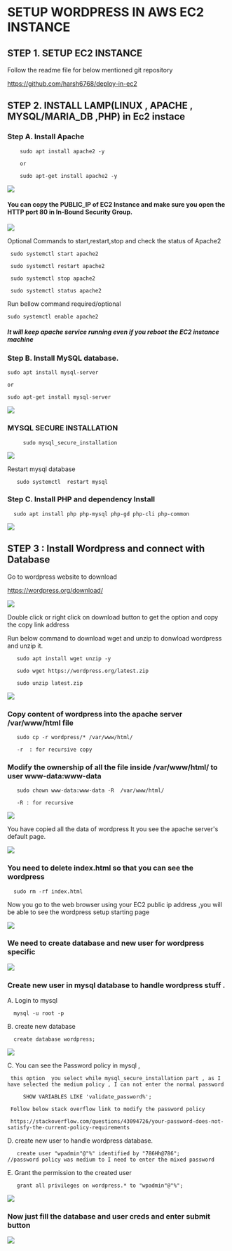 # SETUP WORDPRESS IN AWS EC2 INSTANCE


## STEP 1. SETUP EC2 INSTANCE

Follow the readme file for below mentioned git repository 

https://github.com/harsh6768/deploy-in-ec2

## STEP 2. INSTALL LAMP(LINUX , APACHE , MYSQL/MARIA_DB ,PHP) in Ec2 instace

   
   ### Step A. Install Apache
   
        sudo apt install apache2 -y 
        
        or 
        
        sudo apt-get install apache2 -y 
  
  
<img src="https://github.com/harsh6768/setup-wordpresss-ec2/blob/main/Screenshots/Screenshot%202022-01-21%20at%204.49.38%20PM.png"/>


  #### You can copy the PUBLIC_IP of EC2 Instance  and make sure you open the HTTP port 80 in In-Bound Security Group.
        
<img src="https://github.com/harsh6768/setup-wordpresss-ec2/blob/main/Screenshots/Screenshot%202022-01-21%20at%206.07.25%20PM.png"/>  

  
  Optional Commands to start,restart,stop and check the status of Apache2
  
     sudo systemctl start apache2

     sudo systemctl restart apache2

     sudo systemctl stop apache2

     sudo systemctl status apache2
  
  Run bellow command required/optional 
  
    sudo systemctl enable apache2
      
 
 ##### It will keep apache service running even if you reboot the EC2 instance machine
  
  
       
  ### Step B. Install MySQL database.
  
  
    sudo apt install mysql-server

    or 

    sudo apt-get install mysql-server
        
     
 <img src="https://github.com/harsh6768/setup-wordpresss-ec2/blob/main/Screenshots/Screenshot%202022-01-21%20at%205.26.16%20PM.png"/>
          
          
          
  ### MYSQL SECURE INSTALLATION
        
         sudo mysql_secure_installation
              
 
 <img src="https://github.com/harsh6768/setup-wordpresss-ec2/blob/main/Screenshots/Screenshot%202022-01-21%20at%206.36.13%20PM.png"/>
 
   
   Restart mysql database
   
       sudo systemctl  restart mysql
       
       
   ### Step C. Install PHP and dependency Install
   
      sudo apt install php php-mysql php-gd php-cli php-common
       
       
<img src="https://github.com/harsh6768/setup-wordpresss-ec2/blob/main/Screenshots/Screenshot%202022-01-21%20at%206.51.46%20PM.png"/>


## STEP 3 : Install Wordpress and connect with Database

Go to wordpress website to download 

https://wordpress.org/download/


<img src="https://github.com/harsh6768/setup-wordpresss-ec2/blob/main/Screenshots/Screenshot%202022-01-21%20at%2010.29.22%20PM.png"/>


Double click or right click on download button to get the option and copy the copy link address


Run below command to download wget and unzip to donwload wordpress and unzip it.

       sudo apt install wget unzip -y
       
       sudo wget https://wordpress.org/latest.zip
       
       sudo unzip latest.zip
       
       
<img src="https://github.com/harsh6768/setup-wordpresss-ec2/blob/main/Screenshots/Screenshot%202022-01-21%20at%2010.57.17%20PM.png"/>

### Copy content of wordpress into the apache server /var/www/html file 

       sudo cp -r wordpress/* /var/www/html/
       
       -r  : for recursive copy
       
### Modify the ownership of all the file inside /var/www/html/ to user www-data:www-data 

       sudo chown www-data:www-data -R  /var/www/html/ 
    
       -R : for recursive 

<img src="https://github.com/harsh6768/setup-wordpresss-ec2/blob/main/Screenshots/Screenshot%202022-01-21%20at%2011.15.11%20PM.png"/>


You have copied all the data of wordpress It you see the apache server's default page.

<img src="https://github.com/harsh6768/setup-wordpresss-ec2/blob/main/Screenshots/Screenshot%202022-01-21%20at%206.07.25%20PM.png"/>  

### You need to delete index.html  so that you can see the wordpress 

      sudo rm -rf index.html 
    
Now you go to the web browser using your EC2 public ip address ,you will be able to see the wordpress setup starting page

<img src="https://github.com/harsh6768/setup-wordpresss-ec2/blob/main/Screenshots/Screenshot%202022-01-21%20at%2011.30.13%20PM.png"/>
    

### We need to create database and new user for wordpress specific 

<img src="https://github.com/harsh6768/setup-wordpresss-ec2/blob/main/Screenshots/Screenshot%202022-01-22%20at%2012.08.47%20AM.png"/>


### Create new user in mysql database to handle wordpress stuff .
   
   A. Login to mysql 
   
      mysql -u root -p 
  
  B. create new database 
  
      create database wordpress;
      

<img src="https://github.com/harsh6768/setup-wordpresss-ec2/blob/main/Screenshots/Screenshot%202022-01-21%20at%2011.56.57%20PM.png"/>
      
  C. You can see the Password policy in mysql ,
  
     this option  you select while mysql_secure_installation part , as I have selected the medium policy , I can not enter the normal password  
     
         SHOW VARIABLES LIKE 'validate_password%';
     
     Follow below stack overflow link to modify the password policy 
     
     https://stackoverflow.com/questions/43094726/your-password-does-not-satisfy-the-current-policy-requirements
     
  D. create new user to handle wordpress database.
  
       create user "wpadmin"@"%" identified by "786Hh@786";      //password policy was medium to I need to enter the mixed password
     
  E. Grant the permission to the created user 
  
       grant all privileges on wordpress.* to "wpadmin"@"%";
      
 <img src="https://github.com/harsh6768/setup-wordpresss-ec2/blob/main/Screenshots/Screenshot%202022-01-21%20at%2011.57.03%20PM.png"/>
 
 
 ### Now just fill the database and user creds and enter submit button 
 
 <img src="https://github.com/harsh6768/setup-wordpresss-ec2/blob/main/Screenshots/Screenshot%202022-01-22%20at%2012.12.05%20AM.png"/>
 
